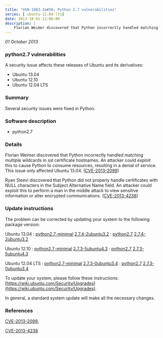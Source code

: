 ```yaml
---
title: "USN-1983-1&#58; Python 2.7 vulnerabilities"
series: [ ubuntu-12.04-lts]
date: 2013-10-01 12:00:00
description: |
    Florian Weimer discovered that Python incorrectly handled matching multiple wildcards in ssl certificate hostnames. An attacker could exploit this to cause Python to consume resources, resulting in a denial of service. This issue only affected Ubuntu 13.04. ([CVE-2013-2099](http://people.ubuntu.com/~ubuntu-security/cve/CVE-2013-2099))
--- 
```

 
 

*01 October 2013*

### python2.7 vulnerabilities

A security issue affects these releases of Ubuntu and its derivatives:

* Ubuntu 13.04
* Ubuntu 12.10
* Ubuntu 12.04 LTS

### Summary

Several security issues were fixed in Python. 

### Software description

* python2.7 

### Details

Florian Weimer discovered that Python incorrectly handled matching multiple wildcards in ssl certificate hostnames. An attacker could exploit this to cause Python to consume resources, resulting in a denial of service. This issue only affected Ubuntu 13.04. ([CVE-2013-2099](http://people.ubuntu.com/~ubuntu-security/cve/CVE-2013-2099))

Ryan Sleevi discovered that Python did not properly handle certificates with NULL characters in the Subject Alternative Name field. An attacker could exploit this to perform a man in the middle attack to view sensitive information or alter encrypted communications. ([CVE-2013-4238](http://people.ubuntu.com/~ubuntu-security/cve/CVE-2013-4238)) 

### Update instructions

The problem can be corrected by updating your system to the following package version:

Ubuntu 13.04
 : [python2.7-minimal](https://launchpad.net/ubuntu/+source/python2.7) <span> [2.7.4-2ubuntu3.2](https://launchpad.net/ubuntu/+source/python2.7/2.7.4-2ubuntu3.2) </span> 
 : [python2.7](https://launchpad.net/ubuntu/+source/python2.7) <span> [2.7.4-2ubuntu3.2](https://launchpad.net/ubuntu/+source/python2.7/2.7.4-2ubuntu3.2) </span> 

Ubuntu 12.10
 : [python2.7-minimal](https://launchpad.net/ubuntu/+source/python2.7) <span> [2.7.3-5ubuntu4.3](https://launchpad.net/ubuntu/+source/python2.7/2.7.3-5ubuntu4.3) </span> 
 : [python2.7](https://launchpad.net/ubuntu/+source/python2.7) <span> [2.7.3-5ubuntu4.3](https://launchpad.net/ubuntu/+source/python2.7/2.7.3-5ubuntu4.3) </span> 

Ubuntu 12.04 LTS
 : [python2.7-minimal](https://launchpad.net/ubuntu/+source/python2.7) <span> [2.7.3-0ubuntu3.4](https://launchpad.net/ubuntu/+source/python2.7/2.7.3-0ubuntu3.4) </span> 
 : [python2.7](https://launchpad.net/ubuntu/+source/python2.7) <span> [2.7.3-0ubuntu3.4](https://launchpad.net/ubuntu/+source/python2.7/2.7.3-0ubuntu3.4) </span> 

To update your system, please follow these instructions: [https://wiki.ubuntu.com/Security/Upgrades](https://wiki.ubuntu.com/Security/Upgrades).

In general, a standard system update will make all the necessary changes. 

### References

 
 [CVE-2013-2099](http://people.ubuntu.com/~ubuntu-security/cve/CVE-2013-2099), 

 [CVE-2013-4238](http://people.ubuntu.com/~ubuntu-security/cve/CVE-2013-4238)
 

